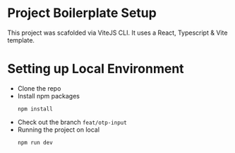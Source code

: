 # Project Boilerplate Setup

This project was scafolded via ViteJS CLI. It uses a React, Typescript & Vite template.

# Setting up Local Environment

- Clone the repo
- Install npm packages
  ```
  npm install
  ```
- Check out the branch `feat/otp-input`
- Running the project on local
  ```
  npm run dev
  ```
